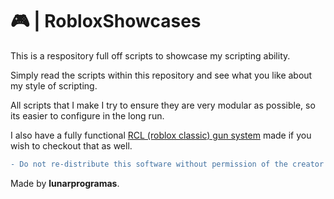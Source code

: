 # 🎮 | RobloxShowcases

This is a respository full off scripts to showcase my scripting ability.

Simply read the scripts within this repository and see what you like about my style of scripting.

All scripts that I make I try to ensure they are very modular as possible, so its easier to configure in the long run.

I also have a fully functional [RCL (roblox classic) gun system](https://github.com/lunarprogramas/GunSystemDemo) made if you wish to checkout that as well.
```diff
- Do not re-distribute this software without permission of the creator! You have been warned.
```

Made by **lunarprogramas**.
